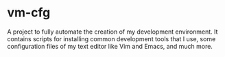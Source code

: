 # vm-cfg

A project to fully automate the creation of my development environment. 
It contains scripts for installing common development tools that I use, some configuration files of my text editor like Vim and Emacs, and much more.

